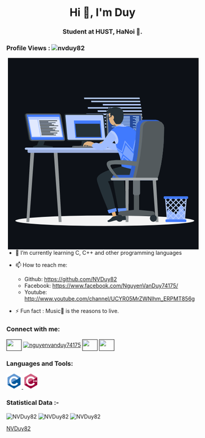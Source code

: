 <h1 align="center">Hi 👋, I'm Duy</h1>
<h3 align="center">Student at HUST, HaNoi 🌟.</h3>

<p align="right"> <h3>Profile Views :  <img src="https://komarev.com/ghpvc/?username=nvduy82&label=Profile%20views&color=0e75b6&style=flat"
    alt="nvduy82" /> 
  </p> </h3>

<p><img align="right" src="https://github.com/NVDuy82/NVDuy82/blob/main/animation.gif" alt="nvduy82" /></p>


- 🌱 I’m currently learning C, C++ and other programming languages

- 📫 How to reach me:
    - Github: https://github.com/NVDuy82
    - Facebook: https://www.facebook.com/NguyenVanDuy74175/
    - Youtube: http://www.youtube.com/channel/UCYR05MrZWNlhm_ERPMT856g

- ⚡ Fun fact : Music🎵 is the reasons to live.

<h3 align="left">Connect with me:</h3>
<p align="left">
  <a href="" target="blank"><img align="center"
      src="https://raw.githubusercontent.com/rahuldkjain/github-profile-readme-generator/master/src/images/icons/Social/linked-in-alt.svg"
      alt="" height="30" width="40" /></a>
  <a href="https://fb.com/nguyenvanduy74175" target="blank"><img align="center"
      src="https://raw.githubusercontent.com/rahuldkjain/github-profile-readme-generator/master/src/images/icons/Social/facebook.svg"
      alt="nguyenvanduy74175" height="30" width="40" /></a>
  <a href="" target="blank"><img align="center"
      src="https://raw.githubusercontent.com/rahuldkjain/github-profile-readme-generator/master/src/images/icons/Social/instagram.svg"
      alt="" height="30" width="40" /></a>
 <a href="" target="blank"><img align="center"
      src="https://raw.githubusercontent.com/rahuldkjain/github-profile-readme-generator/master/src/images/icons/Social/twitter.svg"
      alt="" height="30" width="40" /></a>
</p>

<h3 align="left">Languages and Tools:</h3>
<p align="left"> <a href="https://www.cprogramming.com/" target="_blank"
    rel="noreferrer"> <img src="https://raw.githubusercontent.com/devicons/devicon/master/icons/c/c-original.svg"
      alt="c" width="40" height="40" /> </a> <a href="https://www.w3schools.com/cpp/" target="_blank" rel="noreferrer">
    <img src="https://raw.githubusercontent.com/devicons/devicon/master/icons/cplusplus/cplusplus-original.svg"
      alt="cplusplus" width="40" height="40" /> </a> 

<h3>Statistical Data :-</h3>
<a>
  <img align="center" src="https://github-readme-stats.vercel.app/api/top-langs?username=nvduy82&show_icons=true&locale=en&bg_color=0d1117&text_color=ffffff&layout=compact"
    alt="NVDuy82" />
  <img align="center"
    src="https://github-readme-stats.vercel.app/api?username=nvduy82&show_icons=true&locale=en&bg_color=0d1117&text_color=ffffff&include_all_commits=true&layout=compact"
    alt="NVDuy82" 
    bg_color=#808080/>  
  <img align="center" src="https://github-readme-streak-stats.herokuapp.com/?user=NVDuy82&theme=dark&background=0d1117&date_format=M%20j%5B%2C%20Y%5D" alt="NVDuy82" /></a>
  
 <br>

[NVDuy82](https://github.com/NVDuy82)


<!--
**NVDuy82/NVDuy82** is a ✨ _special_ ✨ repository because its `README.md` (this file) appears on your GitHub profile.

Here are some ideas to get you started:

- 🔭 I’m currently working on ...
- 🌱 I’m currently learning ...
- 👯 I’m looking to collaborate on ...
- 🤔 I’m looking for help with ...
- 💬 Ask me about ...
- 📫 How to reach me: ...
- 😄 Pronouns: ...
- ⚡ Fun fact: ...
-->
